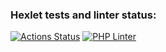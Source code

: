 ### Hexlet tests and linter status:
[![Actions Status](https://github.com/VlasenkoDmitry/php-project-9/actions/workflows/hexlet-check.yml/badge.svg)](https://github.com/VlasenkoDmitry/php-project-9/actions)
[![PHP Linter](https://github.com/VlasenkoDmitry/php-project-9/actions/workflows/php-linter.yml/badge.svg)](https://github.com/VlasenkoDmitry/php-project-9/actions/workflows/php-linter.yml)